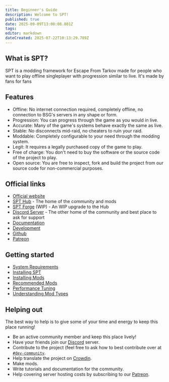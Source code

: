 ```yaml
---
title: Beginner's Guide
description: Welcome to SPT!
published: true
date: 2025-09-09T13:00:08.801Z
tags: 
editor: markdown
dateCreated: 2025-07-22T10:13:29.789Z
---
```


## What is SPT?
SPT is a modding framework for Escape From Tarkov made for people who want to play offline singleplayer with progression similar to live. It's made by fans for fans

## Features
- Offline: No internet connection required, completely offline, no connection to BSG's servers in any shape or form.
- Progression: You can progress through the game as you would in live.
- Accurate: Many of the game's systems behave exactly the same as live.
- Stable: No disconnects mid-raid, no cheaters to ruin your raid.
- Moddable: Completely configurable to your need through the modding system.
- Legit: It requires a legally purchased copy of the game to play.
- Free of charge: You don't need to buy the software or the source code of the project to play.
- Open source: You are free to inspect, fork and build the project from our source code for non-commercial purposes.

## Official links
- [Official website](https://www.sp-tarkov.com/)
- [SPT Hub](https://hub.sp-tarkov.com/) - The home of the community and mods
- [SPT Forge](https://forge.sp-tarkov.com/) (WIP) - An WIP upgrade to the Hub
- [Discord Server](http://discord.sp-tarkov.com/) - The other home of the community and best place to ask for support
- [Documentation](https://docs.sp-tarkov.com/)
- [Development](https://dev.sp-tarkov.com/)
- [Github](https://github.com/sp-tarkov/)
- [Patreon](https://www.patreon.com/sptarkov)

## Getting started
- [System Requirements](/system-requirements)
- [Installing SPT](/Installation_Guide)
- [Installing Mods](/Installing_Mods)
- [Recommended Mods](/Recommended_Mods)
- [Performance Tuning](/Performance_Tuning)
- [Understanding Mod Types](/Mod_Types)

## Helping out
The best way to help is to give some of your time and energy to keep this place running!
- Be an active community member and keep this place lively!
- Have your friends join our [Discord](http://discord.sp-tarkov.com/) server.
- Contribute to the project (feel free to ask how to best contribute over at ⁠[`#dev-community`](https://discord.com/channels/875684761291599922/875707258074447904).
- Help translate the project on [Crowdin](https://crowdin.com/project/spt-translation).
- Make mods.
- Write tutorials and documentation for the community.
- Help covering server hosting costs by subscribing to our [Patreon](https://www.patreon.com/sptarkov).